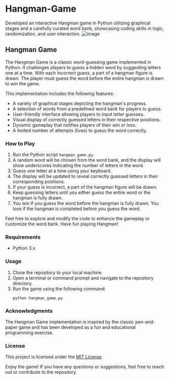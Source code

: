 # Hangman-Game
Developed an interactive Hangman game in Python utilizing graphical stages and a carefully curated word bank, showcasing coding skills in logic, randomization, and user interaction.
![image](https://github.com/Dhruvgoyal999/Hangman-Game/assets/103526904/08400dbc-2c3c-4c85-a341-f9c502dcc674)
## Hangman Game

The Hangman Game is a classic word-guessing game implemented in Python. It challenges players to guess a hidden word by suggesting letters one at a time. With each incorrect guess, a part of a hangman figure is drawn. The player must guess the word before the entire hangman is drawn to win the game.

This implementation includes the following features:
- A variety of graphical stages depicting the hangman's progress.
- A selection of words from a predefined word bank for players to guess.
- User-friendly interface allowing players to input letter guesses.
- Visual display of correctly guessed letters in their respective positions.
- Dynamic gameplay that notifies players of their win or loss.
- A limited number of attempts (lives) to guess the word correctly.

### How to Play
1. Run the Python script `hangman_game.py`.
2. A random word will be chosen from the word bank, and the display will show underscores indicating the number of letters in the word.
3. Guess one letter at a time using your keyboard.
4. The display will be updated to reveal correctly guessed letters in their corresponding positions.
5. If your guess is incorrect, a part of the hangman figure will be drawn.
6. Keep guessing letters until you either guess the entire word or the hangman is fully drawn.
7. You win if you guess the word before the hangman is fully drawn. You lose if the hangman is completed before you guess the word.

Feel free to explore and modify the code to enhance the gameplay or customize the word bank. Have fun playing Hangman!

### Requirements
- Python 3.x

### Usage
1. Clone the repository to your local machine.
2. Open a terminal or command prompt and navigate to the repository directory.
3. Run the game using the following command:
   ```
   python hangman_game.py
   ```

### Acknowledgments
The Hangman Game implementation is inspired by the classic pen-and-paper game and has been developed as a fun and educational programming exercise.

### License
This project is licensed under the [MIT License](LICENSE).

Enjoy the game! If you have any questions or suggestions, feel free to reach out or contribute to the repository.

